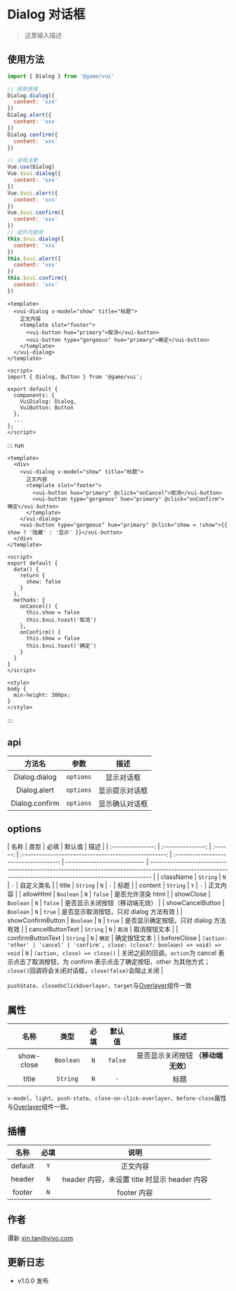 # Dialog 对话框

> 这里输入描述

## 使用方法

```js
import { Dialog } from '@game/vui'

// 局部使用
Dialog.dialog({
  content: 'xxx'
})
Dialog.alert({
  content: 'xxx'
})
Dialog.confirm({
  content: 'xxx'
})

// 全局注册
Vue.use(Dialog)
Vue.$vui.dialog({
  content: 'xxx'
})
Vue.$vui.alert({
  content: 'xxx'
})
Vue.$vui.confirm({
  content: 'xxx'
})
// 组件内使用
this.$vui.dialog({
  content: 'xxx'
})
this.$vui.alert({
  content: 'xxx'
})
this.$vui.confirm({
  content: 'xxx'
})
```

```vue
<template>
  <vui-dialog v-model="show" title="标题">
    正文内容
    <template slot="footer">
      <vui-button hue="primary">取消</vui-button>
      <vui-button type="gorgeous" hue="primary">确定</vui-button>
    </template>
  </vui-dialog>
</template>

<script>
import { Dialog, Button } from '@game/vui';

export default {
  components: {
    VuiDialog: Dialog,
    VuiButton: Button
  },
  ...
};
</script>
```

::: run

```vue
<template>
  <div>
    <vui-dialog v-model="show" title="标题">
      正文内容
      <template slot="footer">
        <vui-button hue="primary" @click="onCancel">取消</vui-button>
        <vui-button type="gorgeous" hue="primary" @click="onConfirm">确定</vui-button>
      </template>
    </vui-dialog>
    <vui-button type="gorgeous" hue="primary" @click="show = !show">{{ show ? '隐藏' : '显示' }}</vui-button>
  </div>
</template>

<script>
export default {
  data() {
    return {
      show: false
    }
  },
  methods: {
    onCancel() {
      this.show = false
      this.$vui.toast('取消')
    },
    onConfirm() {
      this.show = false
      this.$vui.toast('确定')
    }
  }
}
</script>

<style>
body {
  min-height: 300px;
}
</style>
```

:::

## api

|     方法名     |   参数    |      描述      |
| :------------: | :-------: | :------------: |
| Dialog.dialog  | `options` |   显示对话框   |
|  Dialog.alert  | `options` | 显示提示对话框 |
| Dialog.confirm | `options` | 显示确认对话框 |

## options

|       名称        |       类型        |   必填   |                        默认值                         |                  描述                  |
| :---------------: | :---------------: | :------: | :---------------------------------------------------: | :------------------------------------: | ---------------------------- | ------------------------------------------------------------------------------------------------------------------------------------------------------------ |
|     className     |     `String`      |   `N`    |                          `-`                          |               自定义类名               |
|       title       |     `String`      |   `N`    |                          `-`                          |                  标题                  |
|      content      |     `String`      |   `Y`    |                          `-`                          |                正文内容                |
|     allowHtml     |     `Boolean`     |   `N`    |                        `false`                        |           是否允许渲染 html            |
|     showClose     |     `Boolean`     |   `N`    |                        `false`                        |     是否显示关闭按钮（移动端无效）     |
| showCancelButton  |     `Boolean`     |   `N`    |                        `true`                         | 是否显示取消按钮，只对 dialog 方法有效 |
| showConfirmButton |     `Boolean`     |   `N`    |                        `true`                         | 是否显示确定按钮，只对 dialog 方法有效 |
| cancelButtonText  |     `String`      |   `N`    |                        `取消`                         |              取消按钮文本              |
| confirmButtonText |     `String`      |   `N`    |                        `确定`                         |              确定按钮文本              |
|    beforeClose    | `(action: 'other' | 'cancel' | 'confirm', close: (close?: boolean) => void) => void` |                  `N`                   | `(action, close) => close()` | 关闭之前的回调，`action`为 cancel 表示点击了取消按钮，为 confirm 表示点击了确定按钮，other 为其他方式；`close()`回调将会关闭对话框，`close(false)`会阻止关闭 |

`pushState`、`closeOnClickOverlayer`、`target`与[Overlayer](../overlayer/README.md)组件一致

## 属性

|    名称    |   类型    | 必填 | 默认值  |                描述                 |
| :--------: | :-------: | :--: | :-----: | :---------------------------------: |
| show-close | `Boolean` | `N`  | `false` | 是否显示关闭按钮 **（移动端无效）** |
|   title    | `String`  | `N`  |   `-`   |                标题                 |

`v-model`、`light`、`push-state`、`close-on-click-overlayer`、`before-close`属性与[Overlayer](../overlayer/README.md)组件一致。

## 插槽

|  名称   | 必填 |                     说明                     |
| :-----: | :--: | :------------------------------------------: |
| default | `Y`  |                   正文内容                   |
| header  | `N`  | header 内容，未设置 title 时显示 header 内容 |
| footer  | `N`  |                 footer 内容                  |

## 作者

谭新 <xin.tan@vivo.com>

## 更新日志

- v1.0.0 发布
